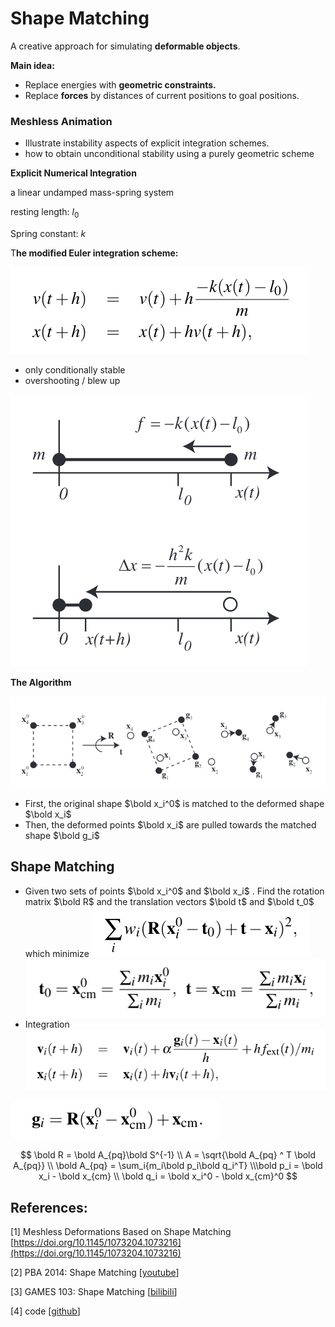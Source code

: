# Shape Matching

A creative approach for simulating **deformable objects**.

**Main idea:**

- Replace energies with **geometric constraints.**
- Replace **forces** by distances of current positions to goal positions.

### Meshless Animation

- Illustrate instability aspects of explicit integration schemes.
- how to obtain unconditional stability using a purely geometric scheme

**Explicit Numerical Integration**

a linear undamped mass-spring system

resting length: $l_0$

Spring constant: $k$

T**he modified Euler integration scheme:**

![Untitled](./images/1.0.png)

- only conditionally stable
- overshooting / blew up

![Untitled](./images/1.1.png)

**The Algorithm**

![Untitled](./images/1.2.png)

- First, the original shape $\bold x_i^0$ is matched to the deformed shape $\bold x_i$
- Then, the deformed points $\bold x_i$ are pulled towards the matched shape $\bold g_i$

## Shape Matching

- Given two sets of points $\bold x_i^0$ and $\bold x_i$ . Find the rotation matrix $\bold R$ and the translation vectors $\bold t$ and $\bold t_0$ which minimize
  ![Untitled](./images/1.3.png)
  ![Untitled](./images/1.4.png)
- Integration
  ![Untitled](./images/1.5.png)

![Untitled](./images/1.6.png)

$$
\bold R = \bold A_{pq}\bold S^{-1} \\ A = \sqrt{\bold A_{pq} ^ T \bold A_{pq}} \\ \bold A_{pq} = \sum_i{m_i\bold p_i\bold q_i^T} \\\bold p_i = \bold x_i - \bold x_{cm} \\ \bold q_i = \bold x_i^0 - \bold x_{cm}^0
$$

## References:

[1] Meshless Deformations Based on Shape Matching [https://doi.org/10.1145/1073204.1073216](https://doi.org/10.1145/1073204.1073216)

[2] PBA 2014: Shape Matching [[youtube](https://www.youtube.com/watch?v=6Zsv2PyeQ5c&list=PL_a9tY9IhJuM2dIVCH_ZC0Pn5871eDY7_&index=3&ab_channel=LadislavKavan)]

[3] GAMES 103: Shape Matching [[bilibili](https://www.bilibili.com/video/BV12Q4y1S73g?p=4&vd_source=090c8b9d2b6f5026cf63d68df4e4f527)]

[4] code [[github](https://github.com/zhiyuXiao1221/Meshless-Deformations-Based-on-Shape-Matching)]
